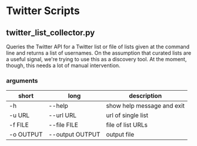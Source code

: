 # Twitter Scripts

## twitter_list_collector.py

Queries the Twitter API for a Twitter list or file of lists given at the command line and returns a list of usernames. On the assumption that curated lists are a useful signal, we're trying to use this as a discovery tool. At the moment, though, this needs a lot of manual intervention.

### arguments

|  short    |  long           | description                |
|-----------|-----------------|----------------------------|
| -h        | --help          | show help message and exit |
| -u URL    | --url URL       | url of single list         |
| -f FILE   | --file FILE     | file of list URLs          |
| -o OUTPUT | --output OUTPUT | output file                |
